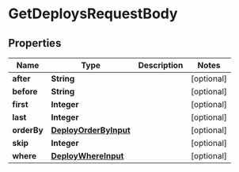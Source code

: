 

# GetDeploysRequestBody


## Properties

Name | Type | Description | Notes
------------ | ------------- | ------------- | -------------
**after** | **String** |  |  [optional]
**before** | **String** |  |  [optional]
**first** | **Integer** |  |  [optional]
**last** | **Integer** |  |  [optional]
**orderBy** | [**DeployOrderByInput**](DeployOrderByInput.md) |  |  [optional]
**skip** | **Integer** |  |  [optional]
**where** | [**DeployWhereInput**](DeployWhereInput.md) |  |  [optional]



